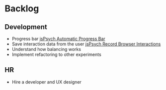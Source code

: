 # Backlog

## Development

- Progress bar [jsPsych Automatic Progress Bar](https://www.jspsych.org/overview/progress-bar/)
- Save interaction data from the user [jsPsych Record Browser Interactions](https://www.jspsych.org/overview/record-browser-interactions/)
- Understand how balancing works
- Implement refactoring to other experiments

## HR

- Hire a developer and UX designer